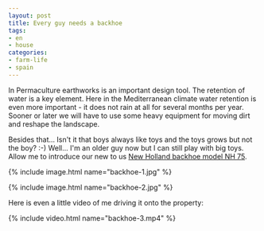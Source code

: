 ```yaml
---
layout: post
title: Every guy needs a backhoe
tags:
- en
- house
categories:
- farm-life
- spain
---
```

In Permaculture earthworks is an important design tool. The retention of water is a key element. Here in the Mediterranean climate water retention is even more important - it does not rain at all for several months per year. Sooner or later we will have to use some heavy equipment for moving dirt and reshape the landscape.

Besides that... Isn't it that boys always like toys and the toys grows but not the boy? :-) Well... I'm an older guy now but I can still play with big toys. Allow me to introduce our new to us [New Holland backhoe model NH 75](http://www.ritchiespecs.com/specification?type=Constructio&category=Loader+Backhoe&make=New+Holland&model=LB75.B&modelid=92017).

{% include image.html name="backhoe-1.jpg" %}

{% include image.html name="backhoe-2.jpg" %}

Here is even a little video of me driving it onto the property:

{% include video.html name="backhoe-3.mp4" %}